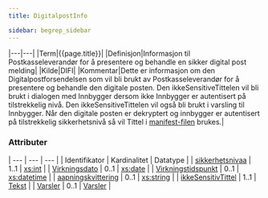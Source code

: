 ```yaml
---
title: DigitalpostInfo  

sidebar: begrep_sidebar
---
```

|---|---|
|Term|{{page.title}}|
|Definisjon|Informasjon til Postkasseleverandør for å presentere og behandle en sikker digital post melding|
|Kilde|DIFI|
|Kommentar|Dette er informasjon om den Digitalpostforsendelsen som vil bli brukt av Postkasseleverandør for å presentere og behandle den digitale posten. Den ikkeSensitiveTittelen vil bli brukt i dialogen med Innbygger dersom ikke Innbygger er autentisert på tilstrekkelig nivå. Den ikkeSensitiveTittelen vil også bli brukt i varsling til Innbygger. Når den digitale posten er dekryptert og innbygger er autentisert på tilstrekkelig sikkerhetsnivå så vil Tittel i [manifest-filen]({{site.baseurl}}/docs/resources/begrep/sikkerDigitalPost/forretningslag/Dokumentpakke/Manifest) brukes.|

### Attributer

| --- | --- | --- |
| Identifikator                                    | Kardinalitet | Datatype                                                  |
| [sikkerhetsnivaa]({{site.baseurl}}/docs/resources/begrep/sikkerDigitalPost/begrep/sikkerhetsnivaa)       | 1..1        | [xs:int](http://www.w3.org/TR/xmlschema-2/#int)           |
| [Virkningsdato]({{site.baseurl}}/docs/resources/begrep/sikkerDigitalPost/begrep/virkningsdato)       | 0..1         | [xs:date](http://www.w3.org/TR/xmlschema-2/#date)         |
| [Virkningstidspunkt]({{site.baseurl}}/docs/resources/begrep/sikkerDigitalPost/begrep/virkningstidspunkt) | 0..1         | [xs:datetime](http://www.w3.org/TR/xmlschema-2/#dateTime) |
| [aapningskvittering]({{site.baseurl}}/docs/resources/begrep/sikkerDigitalPost/begrep/aapningskvittering) | 0..1        | [xs:string](http://www.w3.org/TR/xmlschema-2/#string)     |
| [ikkeSensitivTittel]({{site.baseurl}}/docs/resources/begrep/sikkerDigitalPost/begrep/ikkeSensitivTittel) | 1..1        | [Tekst]({{site.baseurl}}/docs/resources/begrep/sikkerDigitalPost/begrep/tekst)         |
| [Varsler]({{site.baseurl}}/docs/resources/begrep/sikkerDigitalPost/begrep/Varsler)           | 0..1         | [Varsler]({{site.baseurl}}/docs/resources/begrep/sikkerDigitalPost/begrep/Varsler)          |
